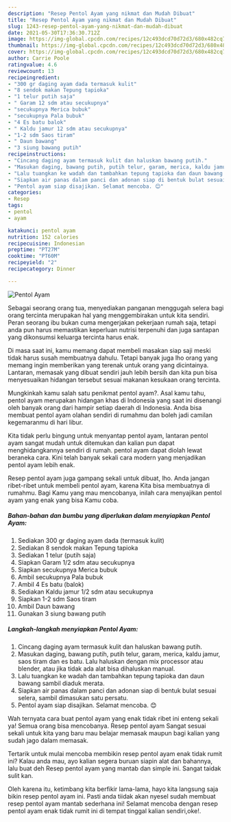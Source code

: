 ```yaml
---
description: "Resep Pentol Ayam yang nikmat dan Mudah Dibuat"
title: "Resep Pentol Ayam yang nikmat dan Mudah Dibuat"
slug: 1243-resep-pentol-ayam-yang-nikmat-dan-mudah-dibuat
date: 2021-05-30T17:36:30.712Z
image: https://img-global.cpcdn.com/recipes/12c493dcd70d72d3/680x482cq70/pentol-ayam-foto-resep-utama.jpg
thumbnail: https://img-global.cpcdn.com/recipes/12c493dcd70d72d3/680x482cq70/pentol-ayam-foto-resep-utama.jpg
cover: https://img-global.cpcdn.com/recipes/12c493dcd70d72d3/680x482cq70/pentol-ayam-foto-resep-utama.jpg
author: Carrie Poole
ratingvalue: 4.6
reviewcount: 13
recipeingredient:
- "300 gr daging ayam dada termasuk kulit"
- "8 sendok makan Tepung tapioka"
- "1 telur putih saja"
- " Garam 12 sdm atau secukupnya"
- "secukupnya Merica bubuk"
- "secukupnya Pala bubuk"
- "4 Es batu balok"
- " Kaldu jamur 12 sdm atau secukupnya"
- "1-2 sdm Saos tiram"
- " Daun bawang"
- "3 siung bawang putih"
recipeinstructions:
- "Cincang daging ayam termasuk kulit dan haluskan bawang putih."
- "Masukan daging, bawang putih, putih telur, garam, merica, kaldu jamur, saos tiram dan es batu. Lalu haluskan dengan mix processor atau blender, atau jika tidak ada alat bisa dihaluskan manual."
- "Lalu tuangkan ke wadah dan tambahkan tepung tapioka dan daun bawang sambil diaduk merata."
- "Siapkan air panas dalam panci dan adonan siap di bentuk bulat sesuai selera, sambil dimasukan satu persatu."
- "Pentol ayam siap disajikan. Selamat mencoba. 😊"
categories:
- Resep
tags:
- pentol
- ayam

katakunci: pentol ayam 
nutrition: 152 calories
recipecuisine: Indonesian
preptime: "PT27M"
cooktime: "PT60M"
recipeyield: "2"
recipecategory: Dinner

---
```



![Pentol Ayam](https://img-global.cpcdn.com/recipes/12c493dcd70d72d3/680x482cq70/pentol-ayam-foto-resep-utama.jpg)

Sebagai seorang orang tua, menyediakan panganan menggugah selera bagi orang tercinta merupakan hal yang menggembirakan untuk kita sendiri. Peran seorang ibu bukan cuma mengerjakan pekerjaan rumah saja, tetapi anda pun harus memastikan keperluan nutrisi terpenuhi dan juga santapan yang dikonsumsi keluarga tercinta harus enak.

Di masa  saat ini, kamu memang dapat membeli masakan siap saji meski tidak harus susah membuatnya dahulu. Tetapi banyak juga lho orang yang memang ingin memberikan yang terenak untuk orang yang dicintainya. Lantaran, memasak yang dibuat sendiri jauh lebih bersih dan kita pun bisa menyesuaikan hidangan tersebut sesuai makanan kesukaan orang tercinta. 



Mungkinkah kamu salah satu penikmat pentol ayam?. Asal kamu tahu, pentol ayam merupakan hidangan khas di Indonesia yang saat ini disenangi oleh banyak orang dari hampir setiap daerah di Indonesia. Anda bisa membuat pentol ayam olahan sendiri di rumahmu dan boleh jadi camilan kegemaranmu di hari libur.

Kita tidak perlu bingung untuk menyantap pentol ayam, lantaran pentol ayam sangat mudah untuk ditemukan dan kalian pun dapat menghidangkannya sendiri di rumah. pentol ayam dapat diolah lewat beraneka cara. Kini telah banyak sekali cara modern yang menjadikan pentol ayam lebih enak.

Resep pentol ayam juga gampang sekali untuk dibuat, lho. Anda jangan ribet-ribet untuk membeli pentol ayam, karena Kita bisa membuatnya di rumahmu. Bagi Kamu yang mau mencobanya, inilah cara menyajikan pentol ayam yang enak yang bisa Kamu coba.

<!--inarticleads1-->

##### Bahan-bahan dan bumbu yang diperlukan dalam menyiapkan Pentol Ayam:

1. Sediakan 300 gr daging ayam dada (termasuk kulit)
1. Sediakan 8 sendok makan Tepung tapioka
1. Sediakan 1 telur (putih saja)
1. Siapkan  Garam 1/2 sdm atau secukupnya
1. Siapkan secukupnya Merica bubuk
1. Ambil secukupnya Pala bubuk
1. Ambil 4 Es batu (balok)
1. Sediakan  Kaldu jamur 1/2 sdm atau secukupnya
1. Siapkan 1-2 sdm Saos tiram
1. Ambil  Daun bawang
1. Gunakan 3 siung bawang putih




<!--inarticleads2-->

##### Langkah-langkah menyiapkan Pentol Ayam:

1. Cincang daging ayam termasuk kulit dan haluskan bawang putih.
1. Masukan daging, bawang putih, putih telur, garam, merica, kaldu jamur, saos tiram dan es batu. Lalu haluskan dengan mix processor atau blender, atau jika tidak ada alat bisa dihaluskan manual.
1. Lalu tuangkan ke wadah dan tambahkan tepung tapioka dan daun bawang sambil diaduk merata.
1. Siapkan air panas dalam panci dan adonan siap di bentuk bulat sesuai selera, sambil dimasukan satu persatu.
1. Pentol ayam siap disajikan. Selamat mencoba. 😊




Wah ternyata cara buat pentol ayam yang enak tidak ribet ini enteng sekali ya! Semua orang bisa mencobanya. Resep pentol ayam Sangat sesuai sekali untuk kita yang baru mau belajar memasak maupun bagi kalian yang sudah jago dalam memasak.

Tertarik untuk mulai mencoba membikin resep pentol ayam enak tidak rumit ini? Kalau anda mau, ayo kalian segera buruan siapin alat dan bahannya, lalu buat deh Resep pentol ayam yang mantab dan simple ini. Sangat taidak sulit kan. 

Oleh karena itu, ketimbang kita berfikir lama-lama, hayo kita langsung saja bikin resep pentol ayam ini. Pasti anda tiidak akan nyesel sudah membuat resep pentol ayam mantab sederhana ini! Selamat mencoba dengan resep pentol ayam enak tidak rumit ini di tempat tinggal kalian sendiri,oke!.

